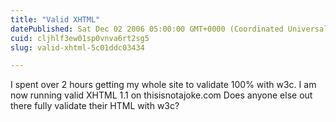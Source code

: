 ```yaml
---
title: "Valid XHTML"
datePublished: Sat Dec 02 2006 05:00:00 GMT+0000 (Coordinated Universal Time)
cuid: cljhlf3ew01sp0vnva6rt2sg5
slug: valid-xhtml-5c01ddc03434

---
```


I spent over 2 hours getting my whole site to validate 100% with w3c. I am now running valid XHTML 1.1 on thisisnotajoke.com Does anyone else out there fully validate their HTML with w3c?